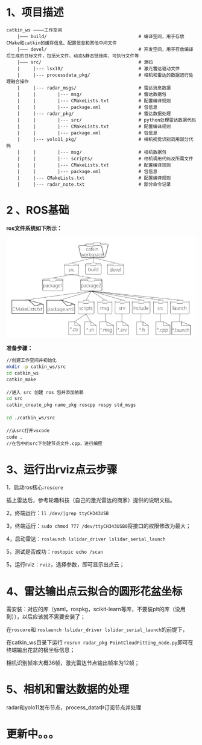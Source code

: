 # 1、项目描述

```
catkin_ws ————工作空间
	|——— build/                                  # 编译空间，用于存放CMake和catkin的缓存信息、配置信息和其他中间文件
	|——— devel/                                  # 开发空间，用于存放编译后生成的目标文件，包括头文件、动态&静态链接库、可执行文件等
	|——— src/                                    # 源码
	|     |--- lsx10/                            # 激光雷达驱动文件
	|     |--- processdata_pkg/                  # 相机和雷达的数据进行处理融合操作
	|     |--- radar_msgs/                       # 雷达消息数据
	|     |        |--- msg/                     # 雷达数据包
	|     |        |--- CMakeLists.txt           # 配置编译规则
	|     |        |--- package.xml              # 包信息
	|     |--- radar_pkg/                        # 雷达数据处理
	|     |        |--- src/                     # python处理雷达数据代码
	|     |        |--- CMakeLists.txt           # 配置编译规则
	|     |        |--- package.xml              # 包信息
	|     |--- yolo11_pkg/                       # 相机视觉识别调用部分代码
 	|     |        |--- msg/                     # 相机数据包
 	|     |        |--- scripts/                 # 相机调用代码及所需文件
	|     |        |--- CMakeLists.txt           # 配置编译规则
	|     |        |--- package.xml              # 包信息
	|     |--- CMakeLists.txt                    # 配置编译规则
    |     |--- radar_note.txt                    # 部分命令记录
```



# 2 、ROS基础

**ros文件系统如下所示：**

![image-20250416203205223](.\picture\image-20250416203205223.png)

**准备步骤：**

```bash
//创建工作空间并初始化
mkdir -p catkin_ws/src
cd catkin_ws
catkin_make

//进入 src 创建 ros 包并添加依赖
cd src
catkin_create_pkg name_pkg roscpp rospy std_msgs

cd ./catkin_ws/src

//从src打开vscode
code .
//在包中的src下创建节点文件.cpp，进行编程
```

# 3、运行出rviz点云步骤

1，启动ros核心:`roscore`

插上雷达后，参考轮趣科技（自己的激光雷达的商家）提供的说明文档。

2，终端运行：`ll /dev/|grep ttyCH343USB`

3，终端运行：`sudo chmod 777 /dev/ttyCH343USB0`将接口的权限修改为最大；

4，启动雷达：`roslaunch lslidar_driver lslidar_serial_launch`

5，测试是否成功：`rostopic echo /scan`

5，运行rviz：`rviz`，选择参数，即可显示出点云；

# 4、雷达输出点云拟合的圆形花盆坐标

需安装：对应的库（yaml，rospkg，scikit-learn等库，不要装plt的库（没用到）），以后应该就不需要安装了；

在`roscore`和 `roslaunch lslidar_driver lslidar_serial_launch`的前提下，

在catkin_ws目录下运行 `rosrun radar_pkg PointCloudFitting_node.py`即可在终端输出花盆的极坐标信息；

相机识别帧率大概36帧，激光雷达节点输出帧率为12帧；

# 5、相机和雷达数据的处理

radar和yolo11发布节点，process_data中订阅节点并处理

# 更新中。。。
